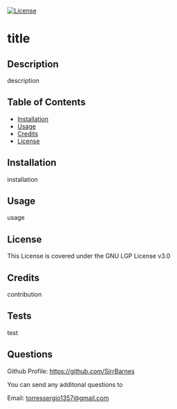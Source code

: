 [![License](https://img.shields.io/badge/License-GNU_LGPL-brightgreen)](https://choosealicense.com/licenses/lgpl-3.0/)  
  # title

  ## Description
  description

  ## Table of Contents
  - [Installation](#installation)
  - [Usage](#usage)
  - [Credits](#credits)
  - [License](#license)

  ## Installation
  installation

  ## Usage
  usage

  ## License
  
  This License is covered under the GNU LGP License v3.0
  

  ## Credits
  contribution

  ## Tests
  test

  ## Questions
  Github Profile: https://github.com/SirrBarnes

  You can send any additonal questions to

  Email: torressergio1357@gmail.com
